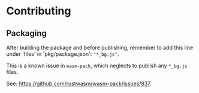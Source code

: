 # Contributing

## Packaging

After building the package and before publishing, remember to add this line
under 'files' in 'pkg/package.json': `"*_bg.js"`.

This is a known issue in `wasm-pack`, which neglects to publish any `*_bg.js`
files.

See: <https://github.com/rustwasm/wasm-pack/issues/837>.
